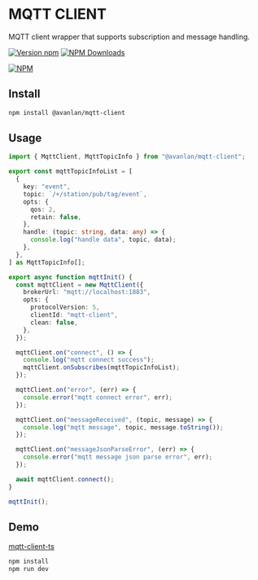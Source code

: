 # MQTT CLIENT

MQTT client wrapper that supports subscription and message handling.

[![Version npm](https://img.shields.io/npm/v/@avanlan/mqtt-client.svg?style=flat-square)](https://www.npmjs.com/package/@avanlan/mqtt-client)
[![NPM Downloads](https://img.shields.io/npm/dw/%40avanlan%2Fmqtt-client)](https://www.npmjs.com/package/@avanlan/mqtt-client)

[![NPM](https://nodei.co/npm/@avanlan/mqtt-client.png?downloads=true&downloadRank=true)](https://nodei.co/npm/@avanlan/mqtt-client/)

## Install

```bash
npm install @avanlan/mqtt-client
```

## Usage

```typescript
import { MqttClient, MqttTopicInfo } from "@avanlan/mqtt-client";

export const mqttTopicInfoList = [
  {
    key: "event",
    topic: `/+/station/pub/tag/event`,
    opts: {
      qos: 2,
      retain: false,
    },
    handle: (topic: string, data: any) => {
      console.log("handle data", topic, data);
    },
  },
] as MqttTopicInfo[];

export async function mqttInit() {
  const mqttClient = new MqttClient({
    brokerUrl: "mqtt://localhost:1883",
    opts: {
      protocolVersion: 5,
      clientId: "mqtt-client",
      clean: false,
    },
  });

  mqttClient.on("connect", () => {
    console.log("mqtt connect success");
    mqttClient.onSubscribes(mqttTopicInfoList);
  });

  mqttClient.on("error", (err) => {
    console.error("mqtt connect error", err);
  });

  mqttClient.on("messageReceived", (topic, message) => {
    console.log("mqtt message", topic, message.toString());
  });

  mqttClient.on("messageJsonParseError", (err) => {
    console.error("mqtt message json parse error", err);
  });

  await mqttClient.connect();
}

mqttInit();
```

## Demo

[mqtt-client-ts](./demo/index.ts)

```bash
npm install
npm run dev
```
